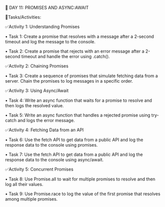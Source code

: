 🔴 DAY 11: PROMISES AND ASYNC:AWAIT

💨Tasks/Activities:

✅Activity 1: Understanding Promises

• Task 1: Create a promise that resolves with a message after a 2-second timeout and log the message to the console. 

• Task 2: Create a promise that rejects with an error message after a 2-second timeout and handle the error using .catch().

✅Activity 2: Chaining Promises

• Task 3: Create a sequence of promises that simulate fetching data from a server. Chain the promises to log messages in a specific order. 

✅Activity 3: Using Async/Await 

• Task 4: Write an async function that waits for a promise to resolve and then logs the resolved value. 

• Task 5: Write an async function that handles a rejected promise using try-catch and logs the error message.

✅Activity 4: Fetching Data from an API

• Task 6: Use the fetch API to get data from a public API and log the response data to the console using promises. 

• Task 7: Use the fetch API to get data from a public API and log the response data to the console using async/await.

✅Activity 5: Concurrent Promises

• Task 8: Use Promise.all to wait for multiple promises to resolve and then log all their values. 

• Task 9: Use Promise.race to log the value of the first promise that resolves among multiple promises.